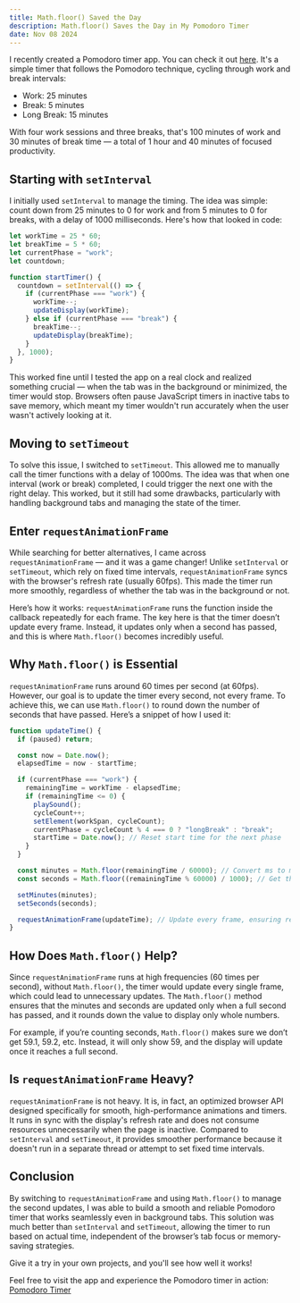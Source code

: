 ```yaml
---
title: Math.floor() Saved the Day
description: Math.floor() Saves the Day in My Pomodoro Timer
date: Nov 08 2024
---
```

I recently created a Pomodoro timer app. You can check it out [here](https://pr4j3sh.github.io/pomodoro/). It's a simple timer that follows the Pomodoro technique, cycling through work and break intervals:

- Work: 25 minutes
- Break: 5 minutes
- Long Break: 15 minutes

With four work sessions and three breaks, that's 100 minutes of work and 30 minutes of break time — a total of 1 hour and 40 minutes of focused productivity.

## Starting with `setInterval`

I initially used `setInterval` to manage the timing. The idea was simple: count down from 25 minutes to 0 for work and from 5 minutes to 0 for breaks, with a delay of 1000 milliseconds. Here's how that looked in code:

```javascript
let workTime = 25 * 60;
let breakTime = 5 * 60;
let currentPhase = "work";
let countdown;

function startTimer() {
  countdown = setInterval(() => {
    if (currentPhase === "work") {
      workTime--;
      updateDisplay(workTime);
    } else if (currentPhase === "break") {
      breakTime--;
      updateDisplay(breakTime);
    }
  }, 1000);
}
```

This worked fine until I tested the app on a real clock and realized something crucial — when the tab was in the background or minimized, the timer would stop. Browsers often pause JavaScript timers in inactive tabs to save memory, which meant my timer wouldn't run accurately when the user wasn't actively looking at it. 

## Moving to `setTimeout`

To solve this issue, I switched to `setTimeout`. This allowed me to manually call the timer functions with a delay of 1000ms. The idea was that when one interval (work or break) completed, I could trigger the next one with the right delay. This worked, but it still had some drawbacks, particularly with handling background tabs and managing the state of the timer. 

## Enter `requestAnimationFrame`

While searching for better alternatives, I came across `requestAnimationFrame` — and it was a game changer! Unlike `setInterval` or `setTimeout`, which rely on fixed time intervals, `requestAnimationFrame` syncs with the browser's refresh rate (usually 60fps). This made the timer run more smoothly, regardless of whether the tab was in the background or not.

Here’s how it works: `requestAnimationFrame` runs the function inside the callback repeatedly for each frame. The key here is that the timer doesn’t update every frame. Instead, it updates only when a second has passed, and this is where `Math.floor()` becomes incredibly useful.

## Why `Math.floor()` is Essential

`requestAnimationFrame` runs around 60 times per second (at 60fps). However, our goal is to update the timer every second, not every frame. To achieve this, we can use `Math.floor()` to round down the number of seconds that have passed. Here’s a snippet of how I used it:

```javascript
function updateTime() {
  if (paused) return;

  const now = Date.now();
  elapsedTime = now - startTime;

  if (currentPhase === "work") {
    remainingTime = workTime - elapsedTime;
    if (remainingTime <= 0) {
      playSound();
      cycleCount++;
      setElement(workSpan, cycleCount);
      currentPhase = cycleCount % 4 === 0 ? "longBreak" : "break";
      startTime = Date.now(); // Reset start time for the next phase
    }
  }

  const minutes = Math.floor(remainingTime / 60000); // Convert ms to minutes
  const seconds = Math.floor((remainingTime % 60000) / 1000); // Get the remaining seconds

  setMinutes(minutes);
  setSeconds(seconds);

  requestAnimationFrame(updateTime); // Update every frame, ensuring real-time progress
}
```

## How Does `Math.floor()` Help?

Since `requestAnimationFrame` runs at high frequencies (60 times per second), without `Math.floor()`, the timer would update every single frame, which could lead to unnecessary updates. The `Math.floor()` method ensures that the minutes and seconds are updated only when a full second has passed, and it rounds down the value to display only whole numbers.

For example, if you’re counting seconds, `Math.floor()` makes sure we don’t get 59.1, 59.2, etc. Instead, it will only show 59, and the display will update once it reaches a full second.

## Is `requestAnimationFrame` Heavy?

`requestAnimationFrame` is not heavy. It is, in fact, an optimized browser API designed specifically for smooth, high-performance animations and timers. It runs in sync with the display's refresh rate and does not consume resources unnecessarily when the page is inactive. Compared to `setInterval` and `setTimeout`, it provides smoother performance because it doesn't run in a separate thread or attempt to set fixed time intervals.

## Conclusion

By switching to `requestAnimationFrame` and using `Math.floor()` to manage the second updates, I was able to build a smooth and reliable Pomodoro timer that works seamlessly even in background tabs. This solution was much better than `setInterval` and `setTimeout`, allowing the timer to run based on actual time, independent of the browser’s tab focus or memory-saving strategies.

Give it a try in your own projects, and you'll see how well it works!

Feel free to visit the app and experience the Pomodoro timer in action: [Pomodoro Timer](https://pr4j3sh.github.io/pomodoro/)